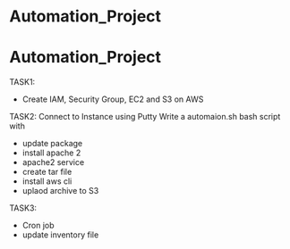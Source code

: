 # Automation_Project
# Automation_Project

TASK1:
 - Create IAM, Security Group, EC2 and S3 on AWS

TASK2:
Connect to Instance using Putty
Write a automaion.sh bash script with
 - update package
 - install apache 2
 - apache2 service
 - create tar file
 - install aws cli
 - uplaod archive to S3

TASK3:
 - Cron job
 - update inventory file
